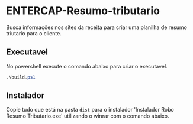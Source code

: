 # ENTERCAP-Resumo-tributario
Busca informações nos sites da receita para criar uma planilha de resumo triutario para o cliente.

## Executavel

No powershell execute o comando abaixo para criar o executavel.

```powershell
.\build.ps1
```

## Instalador

Copie tudo que está na pasta `dist` para o instalador 'Instalador Robo Resumo Tributario.exe' utilizando o winrar com o comando abaixo.